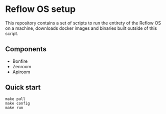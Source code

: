 # Reflow OS setup

This repository contains a set of scripts to run the entirety of the Reflow OS on a machine, downloads docker images and binaries built outside of this script.

## Components

- Bonfire
- Zenroom
- Apiroom

## Quick start

```
make pull
make config
make run
```



